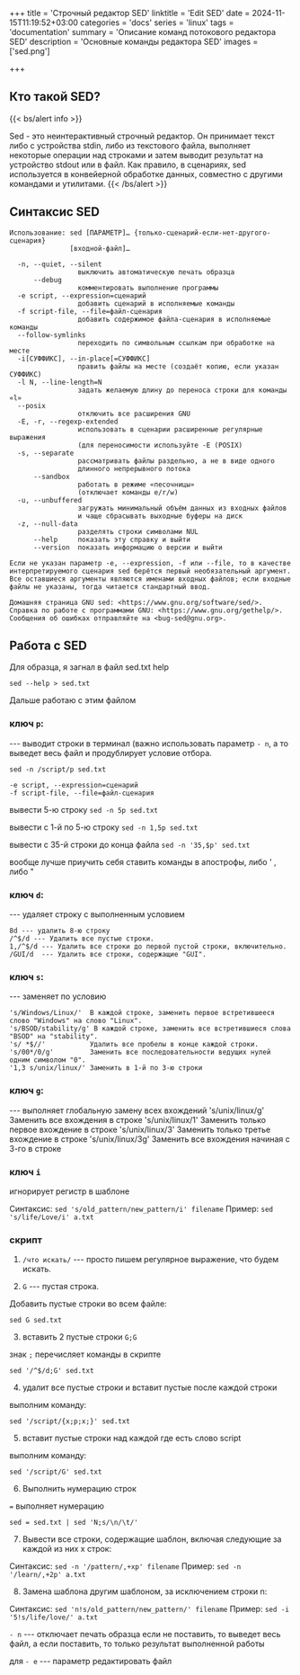 +++
title = 'Строчный редактор SED'
linktitle = 'Edit SED'
date = 2024-11-15T11:19:52+03:00
categories = 'docs'
series = 'linux'
tags = 'documentation'
summary = 'Описание команд потокового редактора SED'
description = 'Основные команды редактора SED'
images = ['sed.png']

+++

## Кто такой SED?

{{< bs/alert info >}}


Sed - это неинтерактивный строчный редактор. Он принимает текст либо с устройства stdin, либо из текстового файла, выполняет некоторые операции над строками и затем выводит результат на устройство stdout или в файл. Как правило, в сценариях, sed используется в конвейерной обработке данных, совместно с другими командами и утилитами.
{{< /bs/alert >}}
## Синтаксис SED



```shell
Использование: sed [ПАРАМЕТР]… {только-сценарий-если-нет-другого-сценария}
               [входной-файл]…

  -n, --quiet, --silent
                 выключить автоматическую печать образца
      --debug
                 комментировать выполнение программы
  -e script, --expression=сценарий
                 добавить сценарий в исполняемые команды
  -f script-file, --file=файл-сценария
                 добавить содержимое файла-сценария в исполняемые команды
  --follow-symlinks
                 переходить по символьным ссылкам при обработке на месте
  -i[СУФФИКС], --in-place[=СУФФИКС]
                 править файлы на месте (создаёт копию, если указан СУФФИКС)
  -l N, --line-length=N
                 задать желаемую длину до переноса строки для команды «l»
  --posix
                 отключить все расширения GNU
  -E, -r, --regexp-extended
                 использовать в сценарии расширенные регулярные выражения
                 (для переносимости используйте -E (POSIX)
  -s, --separate
                 рассматривать файлы раздельно, а не в виде одного
                 длинного непрерывного потока
      --sandbox
                 работать в режиме «песочницы»
                 (отключает команды e/r/w)
  -u, --unbuffered
                 загружать минимальный объём данных из входных файлов
                 и чаще сбрасывать выходные буферы на диск
  -z, --null-data
                 разделять строки символами NUL
      --help     показать эту справку и выйти
      --version  показать информацию о версии и выйти

Если не указан параметр -e, --expression, -f или --file, то в качестве
интерпретируемого сценария sed берётся первый необязательный аргумент.
Все оставшиеся аргументы являются именами входных файлов; если входные
файлы не указаны, тогда читается стандартный ввод.

Домашняя страница GNU sed: <https://www.gnu.org/software/sed/>.
Справка по работе с программами GNU: <https://www.gnu.org/gethelp/>.
Сообщения об ошибках отправляйте на <bug-sed@gnu.org>.
```


## Работа с SED
Для образца, я загнал в файл sed.txt help
```shell
sed --help > sed.txt
```
Дальше работаю с этим файлом

### ключ `p`: 
--- выводит строки в терминал (важно использовать параметр `- n`, а то выведет весь файл и продублирует условие отбора.

```shell
sed -n /script/p sed.txt

-e script, --expression=сценарий
-f script-file, --file=файл-сценария
```
вывести 5-ю строку `sed -n 5p sed.txt`

вывести с 1-й по 5-ю строку `sed -n 1,5p sed.txt`

вывести c 35-й строки до конца файла `sed -n '35,$p' sed.txt`

вообще лучше приучить себя ставить команды в апострофы, либо \' , либо \"

### ключ `d`:

--- удаляет строку с выполненным условием

	8d --- удалить 8-ю строку
	/^$/d --- Удалить все пустые строки.
	1,/^$/d	--- Удалить все строки до первой пустой строки, включительно.
	/GUI/d	--- Удалить все строки, содержащие "GUI".

### ключ `s`:

--- заменяет по условию

	's/Windows/Linux/'	В каждой строке, заменить первое встретившееся слово "Windows" на слово "Linux".
	's/BSOD/stability/g' В каждой строке, заменить все встретившиеся слова "BSOD" на "stability".
	's/ *$//'	        Удалить все пробелы в конце каждой строки.
	's/00*/0/g'	        Заменить все последовательности ведущих нулей одним символом "0".
	'1,3 s/unix/linux/' Заменить в 1-й по 3-ю строки

### ключ `g`:
--- выполняет глобальную замену всех вхождений
	's/unix/linux/g'    Заменить все вхождения в строке
	's/unix/linux/1'    Заменить только первое вхождение в строке
	's/unix/linux/3'    Заменить только третье вхождение в строке
	's/unix/linux/3g'    Заменить все вхождения начиная с 3-го в строке
### ключ `i`
игнорирует регистр в шаблоне

Синтаксис: `sed 's/old_pattern/new_pattern/i' filename`
Пример: `sed 's/life/Love/i' a.txt`
### скрипт

1. `/что искать/` --- просто пишем регулярное выражение, что будем искать.

2. `G` --- пустая строка. 

Добавить пустые строки во всем файле:

	sed G sed.txt

3. вставить 2 пустые строки `G;G`

знак `;` перечисляет команды в скрипте

	sed '/^$/d;G' sed.txt
	
4. удалит все пустые строки и вставит пустые после каждой строки

выполним команду:

	sed '/script/{x;p;x;}' sed.txt
	
5. вставит пустые строки над каждой где есть слово script

выполним команду:

	sed '/script/G' sed.txt
	
6. Выполнить нумерацию строк

`=` выполняет нумерацию

	sed = sed.txt | sed 'N;s/\n/\t/'
	
7. Вывести все строки, содержащие шаблон, включая следующие за каждой из них x строк:

Синтаксис: `sed -n '/pattern/,+xp' filename`
Пример: `sed -n '/learn/,+2p' a.txt`

8. Замена шаблона другим шаблоном, за исключением строки n:

Синтаксис: `sed 'n!s/old_pattern/new_pattern/' filename`
Пример: `sed -i '5!s/life/love/' a.txt`

`- n` --- отключает печать образца
если не поставить, то выведет весь файл, а если поставить, то только результат выполненной работы

для 
`- e` --- параметр редактировать файл
